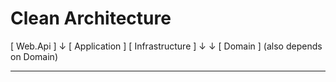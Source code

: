 ﻿# Clean Architecture
[ Web.Api ]
    ↓
[ Application ]      [ Infrastructure ]
         ↓                 ↓
     [ Domain ]       (also depends on Domain)

-------------------------------------------------
